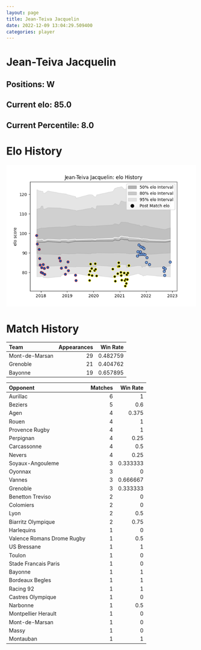 ```yaml
---  
layout: page  
title: Jean-Teiva Jacquelin  
date: 2022-12-09 13:04:29.509400  
categories: player  
---
```

# Jean-Teiva Jacquelin

## Positions: W

## Current elo: 85.0

## Current Percentile: 8.0

# Elo History


![elo history](history_Jean-TeivaJacquelin.png)
# Match History


| Team           |   Appearances |   Win Rate |
|:---------------|--------------:|-----------:|
| Mont-de-Marsan |            29 |   0.482759 |
| Grenoble       |            21 |   0.404762 |
| Bayonne        |            19 |   0.657895 |

| Opponent                   |   Matches |   Win Rate |
|:---------------------------|----------:|-----------:|
| Aurillac                   |         6 |   1        |
| Beziers                    |         5 |   0.6      |
| Agen                       |         4 |   0.375    |
| Rouen                      |         4 |   1        |
| Provence Rugby             |         4 |   1        |
| Perpignan                  |         4 |   0.25     |
| Carcassonne                |         4 |   0.5      |
| Nevers                     |         4 |   0.25     |
| Soyaux-Angouleme           |         3 |   0.333333 |
| Oyonnax                    |         3 |   0        |
| Vannes                     |         3 |   0.666667 |
| Grenoble                   |         3 |   0.333333 |
| Benetton Treviso           |         2 |   0        |
| Colomiers                  |         2 |   0        |
| Lyon                       |         2 |   0.5      |
| Biarritz Olympique         |         2 |   0.75     |
| Harlequins                 |         1 |   0        |
| Valence Romans Drome Rugby |         1 |   0.5      |
| US Bressane                |         1 |   1        |
| Toulon                     |         1 |   0        |
| Stade Francais Paris       |         1 |   0        |
| Bayonne                    |         1 |   1        |
| Bordeaux Begles            |         1 |   1        |
| Racing 92                  |         1 |   1        |
| Castres Olympique          |         1 |   0        |
| Narbonne                   |         1 |   0.5      |
| Montpellier Herault        |         1 |   0        |
| Mont-de-Marsan             |         1 |   0        |
| Massy                      |         1 |   0        |
| Montauban                  |         1 |   1        |